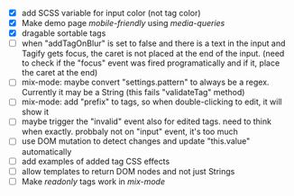 - [x] add SCSS variable for input color (not tag color)
- [x] Make demo page *mobile-friendly* using *media-queries*
- [x] dragable sortable tags
- [ ] when "addTagOnBlur" is set to false and there is a text in the input and Tagify gets focus, the caret is not placed at the end of the input.
  (need to check if the "focus" event was fired programatically and if it, place the caret at the end)
- [ ] mix-mode: maybe convert "settings.pattern" to always be a regex. Currently it may be a String (this fails "validateTag" method)
- [ ] mix-mode: add "prefix" to tags, so when double-clicking to edit, it will show it
- [ ] maybe trigger the "invalid" event also for edited tags. need to think when exactly. probbaly not on "input" event, it's too much
- [ ] use DOM mutation to detect changes and update "this.value" automatically
- [ ] add examples of added tag CSS effects
- [ ] allow templates to return DOM nodes and not just Strings
- [ ] Make *readonly* tags work in *mix-mode*
